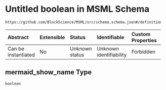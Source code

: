# Untitled boolean in MSML Schema

```txt
https://github.com/BlockScience/MSML/src/schema.schema.json#/definitions/Wiring/properties/mermaid_show_name
```



| Abstract            | Extensible | Status         | Identifiable            | Custom Properties | Additional Properties | Access Restrictions | Defined In                                                                                    |
| :------------------ | :--------- | :------------- | :---------------------- | :---------------- | :-------------------- | :------------------ | :-------------------------------------------------------------------------------------------- |
| Can be instantiated | No         | Unknown status | Unknown identifiability | Forbidden         | Allowed               | none                | [schema.schema.json\*](../../out/math_spec_mapping/schema.schema.json "open original schema") |

## mermaid\_show\_name Type

`boolean`
